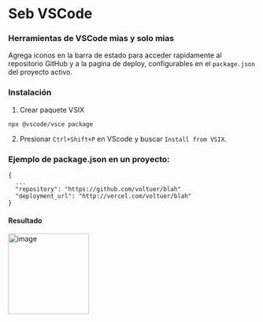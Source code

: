 # Seb VSCode
### Herramientas de VSCode mias y solo mias

Agrega iconos en la barra de estado para acceder rapidamente al repositorio GitHub y a la pagina de deploy,
configurables en el `package.json` del proyecto activo.

### Instalación
1. Crear paquete VSIX
```
npx @vscode/vsce package
```
2. Presionar `Ctrl+Shift+P` en VScode y buscar `Install from VSIX`.

### Ejemplo de **package.json** en un proyecto:
```
{
  ...
  "repository": "https://github.com/voltuer/blah"
  "deployment_url": "http://vercel.com/voltuer/blah"
}
```



#### Resultado
<img width="164" alt="image" src="https://github.com/user-attachments/assets/19a3007e-df78-4a1d-b164-5dd94dd4b045">
